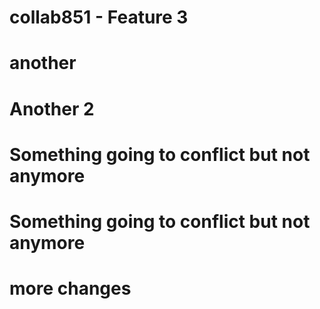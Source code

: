 # collab851 - Feature 3
# another
# Another 2
# Something going to conflict but not anymore
# Something going to conflict but not anymore
# more changes

